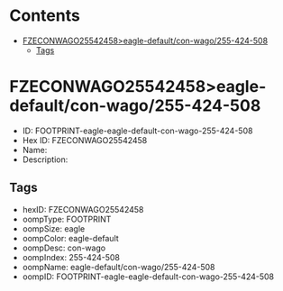 



Contents
========

* [FZECONWAGO25542458>eagle-default/con-wago/255-424-508](#fzeconwago25542458eagle-defaultcon-wago255-424-508)
	* [Tags](#tags)

# FZECONWAGO25542458>eagle-default/con-wago/255-424-508

- ID: FOOTPRINT-eagle-eagle-default-con-wago-255-424-508
- Hex ID: FZECONWAGO25542458
- Name: 
- Description: 

## Tags

- hexID: FZECONWAGO25542458
- oompType: FOOTPRINT
- oompSize: eagle
- oompColor: eagle-default
- oompDesc: con-wago
- oompIndex: 255-424-508
- oompName: eagle-default/con-wago/255-424-508
- oompID: FOOTPRINT-eagle-eagle-default-con-wago-255-424-508
